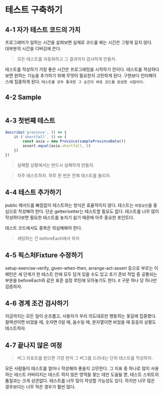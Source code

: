 # 테스트 구축하기

## 4-1 자가 테스트 코드의 가치
프로그래머가 일하는 시간을 살펴보면 실제로 코드를 짜는 시간은 그렇게 길지 않다.  
대부분의 시간을 디버깅에 쓴다.

> 모든 테스트를 자동화하고 그 결과까지 검사하게 만들자.

테스트를 작성하기 가장 좋은 시간은 프로그래밍을 시작하기 전이다. 테스트를 작성하다 보면 원하는 기능을 추가하기 위해 무엇이 필요한지 고민하게 된다. 구현보다 인터페이스에 집중하게 된다. `테스트를 모두 통과한 그 순간이 바로 코드를 완성한 시점이다.`

## 4-2 Sample

```javascript

```

## 4-3 첫번째 테스트
```js
describe('province', () => {
    it ('shortfall', () => {
        const asia = new Province(sampleProvinceData())
        assert.equal(asia.shortfall, 5)
    })
})
```

> 실패할 상황에서는 반드시 실패하게 만들자.

> 자주 테스트하자. 하루 한 번은 전체 테스트를 돌리자.

## 4-4 테스트 추가하기
public 메서드를 빠짐없이 테스트하는 방식은 효율적이지 않다. 테스트는 `위험요인`을 중심으로 작성해야 한다. 단순 getter/setter는 테스트할 필요도 없다. 테스트를 너무 많이 작성하다보면 필요한 테스트를 놓치기 쉽기 때문에 아주 중요한 포인트다.

테스트 코드에서도 중복은 의심해봐야 한다.
> 세팅하는 건 beforeEach에서 하자


## 4-5 픽스처Fixture 수정하기

setup-exercise-verify, given-when-then, arrange-act-assert 등으로 부르는 이 패턴은 세 단계가 한 테스트 안에 모두 담겨 있을 수도 있고 초기 준비 작업 중 공통되는 부분을 beforeEach와 같은 표준 설정 루틴에 모아놓기도 한다.
it 구문 하나 당 하나만 검증하자.

## 4-6 경계 조건 검사하기

지금까지는 모든 일이 순조롭고, 사용자가 우리 의도대로만 행동하는 꽃길에 집중했다.
컬렉션이면 비었을 때, 숫자면 0일 때, 음수일 때, 문자열이면 비었을 때 등등의 상황도 테스트하자.

## 4-7 끝나지 않은 여정
> 버그 리포트를 받으면 가장 먼저 그 버그를 드러내는 단위 테스트를 작성하자.  

모든 사람들이 테스트를 얼마나 작성해야 좋을지 고민한다. 그 지표 중 하나로 많이 사용하는 테스트 커버리지는 테스트 하지 않은 영역을 찾는 데만 도움될 뿐, 테스트 스위트의 품질과는 크게 상관없다.
테스트를 너무 많이 작성할 가능성도 있다. 하지만 너무 많은 경우보다는 너무 적은 경우가 훨씬 많다.